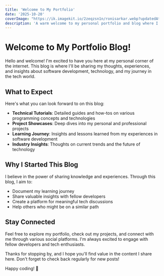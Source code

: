 ```yaml
---
title: 'Welcome to My Portfolio'
date: '2025-10-20'
coverImage: "https://ik.imagekit.io/2zeqzsn1n/ronisarkar.webp?updatedAt=1760951107055"
description: 'A warm welcome to my personal portfolio and blog where I share my journey, projects, and insights in software development.'
---
```


# Welcome to My Portfolio Blog!

Hello and welcome! I'm excited to have you here at my personal corner of the internet. This blog is where I'll be sharing my thoughts, experiences, and insights about software development, technology, and my journey in the tech world.

## What to Expect

Here's what you can look forward to on this blog:

- **Technical Tutorials**: Detailed guides and how-tos on various programming concepts and technologies
- **Project Showcases**: Deep dives into my personal and professional projects
- **Learning Journey**: Insights and lessons learned from my experiences in software development
- **Industry Insights**: Thoughts on current trends and the future of technology

## Why I Started This Blog

I believe in the power of sharing knowledge and experiences. Through this blog, I aim to:

- Document my learning journey
- Share valuable insights with fellow developers
- Create a platform for meaningful tech discussions
- Help others who might be on a similar path

## Stay Connected

Feel free to explore my portfolio, check out my projects, and connect with me through various social platforms. I'm always excited to engage with fellow developers and tech enthusiasts.

Thanks for stopping by, and I hope you'll find value in the content I share here. Don't forget to check back regularly for new posts!

Happy coding! 🚀
